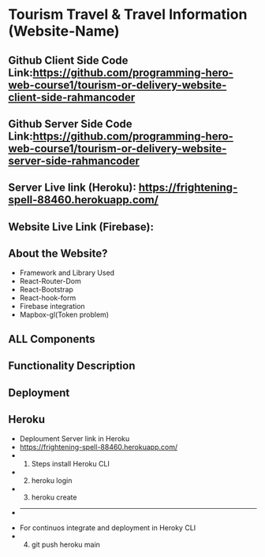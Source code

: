 # Tourism Travel & Travel Information (Website-Name)

## Github Client Side Code Link:https://github.com/programming-hero-web-course1/tourism-or-delivery-website-client-side-rahmancoder
## Github Server Side Code Link:https://github.com/programming-hero-web-course1/tourism-or-delivery-website-server-side-rahmancoder

## Server Live link (Heroku): https://frightening-spell-88460.herokuapp.com/
## Website Live Link (Firebase):

## About the Website?
* Framework and Library Used
* React-Router-Dom
* React-Bootstrap
* React-hook-form
* Firebase integration
* Mapbox-gl(Token problem)

## ALL Components

## Functionality Description

## Deployment 
## Heroku
*  Deploument Server link in Heroku
*  https://frightening-spell-88460.herokuapp.com/
*   1. Steps install Heroku CLI 
*   2. heroku login
*   3. heroku create
* -------------------------------
*  For continuos integrate and deployment in Heroky CLI
*   4. git push heroku main

